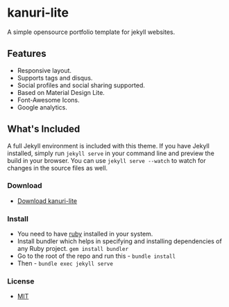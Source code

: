 # kanuri-lite
A simple opensource portfolio template for jekyll websites. 
## Features  
- Responsive layout.
- Supports tags and disqus.
- Social profiles and  social sharing supported.
- Based on Material Design Lite.
- Font-Awesome Icons.
- Google analytics.


## What's Included

A full Jekyll environment is included with this theme. If you have Jekyll installed, simply run `jekyll serve` in your command line and preview the build in your browser. You can use `jekyll serve --watch` to watch for changes in the source files as well.
  

### Download
* [Download kanuri-lite](https://github.com/mustiag/kanuri-lite/archive/master.zip)

### Install
- You need to have [ruby](https://www.ruby-lang.org/en/documentation/installation/) installed in your system.
- Install bundler which helps in specifying and installing dependencies of any Ruby project. ```gem install bundler```
- Go to the root of the repo and run this - ```bundle install```
- Then - ```bundle exec jekyll serve```

### License
- [MIT](http://opensource.org/licenses/MIT)
